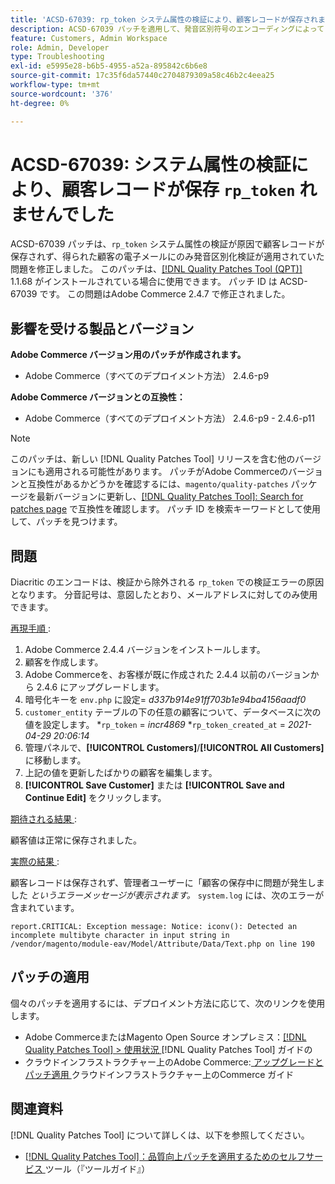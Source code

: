 ```yaml
---
title: 'ACSD-67039: rp_token システム属性の検証により、顧客レコードが保存されませんでした'
description: ACSD-67039 パッチを適用して、発音区別符号のエンコーディングによって rp_token で妥当性検査が中断されるAdobe Commerceの問題を修正してください。
feature: Customers, Admin Workspace
role: Admin, Developer
type: Troubleshooting
exl-id: e5995e28-b6b5-4955-a52a-895842c6b6e8
source-git-commit: 17c35f6da57440c2704879309a58c46b2c4eea25
workflow-type: tm+mt
source-wordcount: '376'
ht-degree: 0%

---
```


# ACSD-67039: システム属性の検証により、顧客レコードが保存 `rp_token` れませんでした

ACSD-67039 パッチは、`rp_token` システム属性の検証が原因で顧客レコードが保存されず、得られた顧客の電子メールにのみ発音区別化検証が適用されていた問題を修正しました。 このパッチは、[[!DNL Quality Patches Tool (QPT)]](/help/tools/quality-patches-tool/quality-patches-tool-to-self-serve-quality-patches.md) 1.1.68 がインストールされている場合に使用できます。 パッチ ID は ACSD-67039 です。 この問題はAdobe Commerce 2.4.7 で修正されました。

## 影響を受ける製品とバージョン

**Adobe Commerce バージョン用のパッチが作成されます。**

* Adobe Commerce（すべてのデプロイメント方法） 2.4.6-p9

**Adobe Commerce バージョンとの互換性：**

* Adobe Commerce（すべてのデプロイメント方法） 2.4.6-p9 - 2.4.6-p11

>[!NOTE]
>
>このパッチは、新しい [!DNL Quality Patches Tool] リリースを含む他のバージョンにも適用される可能性があります。 パッチがAdobe Commerceのバージョンと互換性があるかどうかを確認するには、`magento/quality-patches` パッケージを最新バージョンに更新し、[[!DNL Quality Patches Tool]: Search for patches page](https://experienceleague.adobe.com/tools/commerce-quality-patches/index.html) で互換性を確認します。 パッチ ID を検索キーワードとして使用して、パッチを見つけます。

## 問題

Diacritic のエンコードは、検証から除外される `rp_token` での検証エラーの原因となります。 分音記号は、意図したとおり、メールアドレスに対してのみ使用できます。

<u> 再現手順 </u>:

1. Adobe Commerce 2.4.4 バージョンをインストールします。
1. 顧客を作成します。
1. Adobe Commerceを、お客様が既に作成された 2.4.4 以前のバージョンから 2.4.6 にアップグレードします。
1. 暗号化キーを `env.php` に設定=
   *d337b914e91ff703b1e94ba4156aadf0*
1. `customer_entity` テーブルの下の任意の顧客について、データベースに次の値を設定します。
*`rp_token` = *incr4869*
*`rp_token_created_at` = *2021-04-29 20:06:14*
1. 管理パネルで、**[!UICONTROL Customers]**/**[!UICONTROL All Customers]** に移動します。
1. 上記の値を更新したばかりの顧客を編集します。
1. **[!UICONTROL Save Customer]** または **[!UICONTROL Save and Continue Edit]** をクリックします。

<u> 期待される結果 </u>:

顧客値は正常に保存されました。

<u> 実際の結果 </u>:

顧客レコードは保存されず、管理者ユーザーに「顧客の保存中に問題が発生しました *というエラーメッセージが表示されます。*
`system.log` には、次のエラーが含まれています。

```
report.CRITICAL: Exception message: Notice: iconv(): Detected an incomplete multibyte character in input string in /vendor/magento/module-eav/Model/Attribute/Data/Text.php on line 190
```

## パッチの適用

個々のパッチを適用するには、デプロイメント方法に応じて、次のリンクを使用します。

* Adobe CommerceまたはMagento Open Source オンプレミス：[[!DNL Quality Patches Tool] > 使用状況 ](/help/tools/quality-patches-tool/usage.md) [!DNL Quality Patches Tool] ガイドの
* クラウドインフラストラクチャー上のAdobe Commerce:[ アップグレードとパッチ適用 ](https://experienceleague.adobe.com/docs/commerce-cloud-service/user-guide/develop/upgrade/apply-patches.html) クラウドインフラストラクチャー上のCommerce ガイド

## 関連資料

[!DNL Quality Patches Tool] について詳しくは、以下を参照してください。

* [[!DNL Quality Patches Tool]：品質向上パッチを適用するためのセルフサービス ](/help/tools/quality-patches-tool/quality-patches-tool-to-self-serve-quality-patches.md) ツール（『ツールガイド』）
